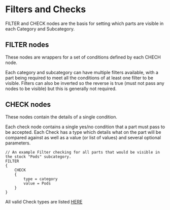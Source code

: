 # Filters and Checks

FILTER and CHECK  nodes are the basis for setting which parts are visible in each Category and Subcategory.

## FILTER nodes

These nodes are wrappers for a set of conditions defined by each CHECH node.

Each category and subcategory can have multiple filters available, with a part being required to meet all the conditions of at least one filter to be visible. Filters can also be inverted so the reverse is true (must not pass any nodes to be visible) but this is generally not required.

## CHECK nodes

These nodes contain the details of a single condition.

Each check node contains a single yes/no condition that a part must pass to be accepted. Each Check has a type which details what on the part will be compared against as well as a value (or list of values) and several optional parameters.

```ksp
// An example Filter checking for all parts that would be visible in the stock "Pods" subcategory.
FILTER
{
    CHECK
    {
        type = category
        value = Pods
    }
}
```

All valid Check types are listed [HERE](https://github.com/Crzyrndm/FilterExtension/wiki/Check-Types)
